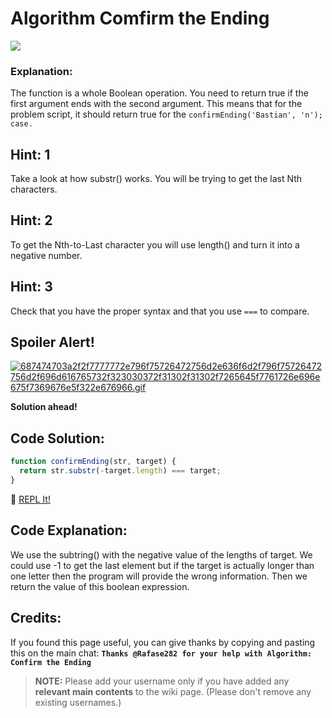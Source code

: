 # Algorithm Comfirm the Ending

![](http://i.imgur.com/Z7vhddH.jpg)

### Explanation:

The function is a whole Boolean operation. You need to return true if the first argument ends with the second argument. This means that for the problem script, it should return true for the `confirmEnding('Bastian', 'n'); case.`

## Hint: 1

Take a look at how substr() works. You will be trying to get the last Nth characters.

## Hint: 2

To get the Nth-to-Last character you will use length() and turn it into a negative number.

## Hint: 3

Check that you have the proper syntax and that you use `===` to compare.

## Spoiler Alert!

[![687474703a2f2f7777772e796f75726472756d2e636f6d2f796f75726472756d2f696d616765732f323030372f31302f31302f7265645f7761726e696e675f7369676e5f322e676966.gif](https://files.gitter.im/FreeCodeCamp/Wiki/nlOm/thumb/687474703a2f2f7777772e796f75726472756d2e636f6d2f796f75726472756d2f696d616765732f323030372f31302f31302f7265645f7761726e696e675f7369676e5f322e676966.gif)](https://files.gitter.im/FreeCodeCamp/Wiki/nlOm/687474703a2f2f7777772e796f75726472756d2e636f6d2f796f75726472756d2f696d616765732f323030372f31302f31302f7265645f7761726e696e675f7369676e5f322e676966.gif)

**Solution ahead!**

## Code Solution:

```javascript
function confirmEnding(str, target) {
  return str.substr(-target.length) === target;
}
```

:rocket: [REPL It!](https://repl.it/CLjU/18)

## Code Explanation:

We use the subtring() with the negative value of the lengths of target. We could use -1 to get the last element but if the target is actually longer than one letter then the program will provide the wrong information. Then we return the value of this boolean expression.

## Credits:

If you found this page useful, you can give thanks by copying and pasting this on the main chat: **`Thanks @Rafase282 for your help with Algorithm: Confirm the Ending`**

> **NOTE:** Please add your username only if you have added any **relevant main contents** to the wiki page. (Please don't remove any existing usernames.)
